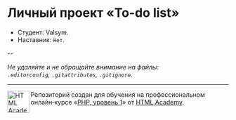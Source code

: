 # Личный проект «To-do list»

* Студент: Valsym.
* Наставник: `Нет`.

--

_Не удаляйте и не обращайте внимание на файлы:_<br>
_`.editorconfig`, `.gitattributes`, `.gitignore`._

---


<a href="https://htmlacademy.ru/intensive/php"><img align="left" width="50" height="50" alt="HTML Academy" src="https://up.htmlacademy.ru/static/img/intensive/php/logo-for-github-2.png"></a>

Репозиторий создан для обучения на профессиональном онлайн‑курсе «[PHP, уровень 1](https://up.htmlacademy.ru/profession/backender-lite/1)» от [HTML Academy](https://htmlacademy.ru).
